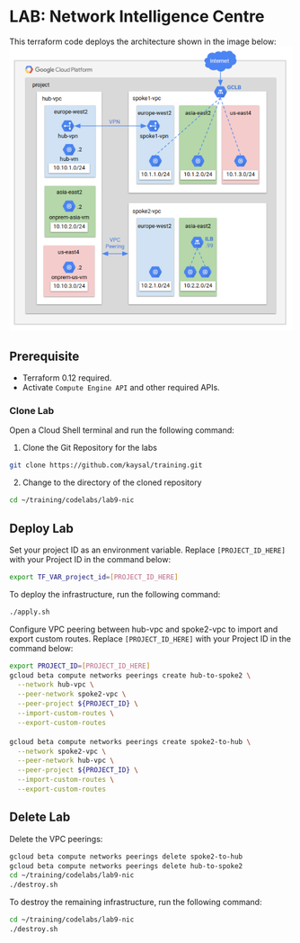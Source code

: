 
# LAB: Network Intelligence Centre

This terraform code deploys the architecture shown in the image below:
![alt text](image.png)

## Prerequisite
- Terraform 0.12 required.
- Activate `Compute Engine API` and other required APIs.

### Clone Lab
Open a Cloud Shell terminal and run the following command:
1. Clone the Git Repository for the labs
```sh
git clone https://github.com/kaysal/training.git
```

2. Change to the directory of the cloned repository
```sh
cd ~/training/codelabs/lab9-nic
```

## Deploy Lab

Set your project ID as an environment variable. Replace `[PROJECT_ID_HERE]` with your Project ID in the command below:
```sh
export TF_VAR_project_id=[PROJECT_ID_HERE]
```
To deploy the infrastructure, run the following command:
```sh
./apply.sh
```


Configure VPC peering between hub-vpc and spoke2-vpc to import and export custom routes. Replace `[PROJECT_ID_HERE]` with your Project ID in the command below:
```sh
export PROJECT_ID=[PROJECT_ID_HERE]
gcloud beta compute networks peerings create hub-to-spoke2 \
  --network hub-vpc \
  --peer-network spoke2-vpc \
  --peer-project ${PROJECT_ID} \
  --import-custom-routes \
  --export-custom-routes

gcloud beta compute networks peerings create spoke2-to-hub \
  --network spoke2-vpc \
  --peer-network hub-vpc \
  --peer-project ${PROJECT_ID} \
  --import-custom-routes \
  --export-custom-routes
```

## Delete Lab
Delete the VPC peerings:
```sh
gcloud beta compute networks peerings delete spoke2-to-hub
gcloud beta compute networks peerings delete hub-to-spoke2
cd ~/training/codelabs/lab9-nic
./destroy.sh
```

To destroy the remaining infrastructure, run the following command:
```sh
cd ~/training/codelabs/lab9-nic
./destroy.sh
```
